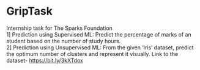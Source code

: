 # GripTask
Internship task for The Sparks Foundation <br>
1] Prediction using Supervised ML: Predict the percentage of marks of an student based on the number of study hours. <br>
2] Prediction using Unsupervised ML: From the given ‘Iris’ dataset, predict the optimum number of clusters and represent it visually.
Link to the dataset-  https://bit.ly/3kXTdox

